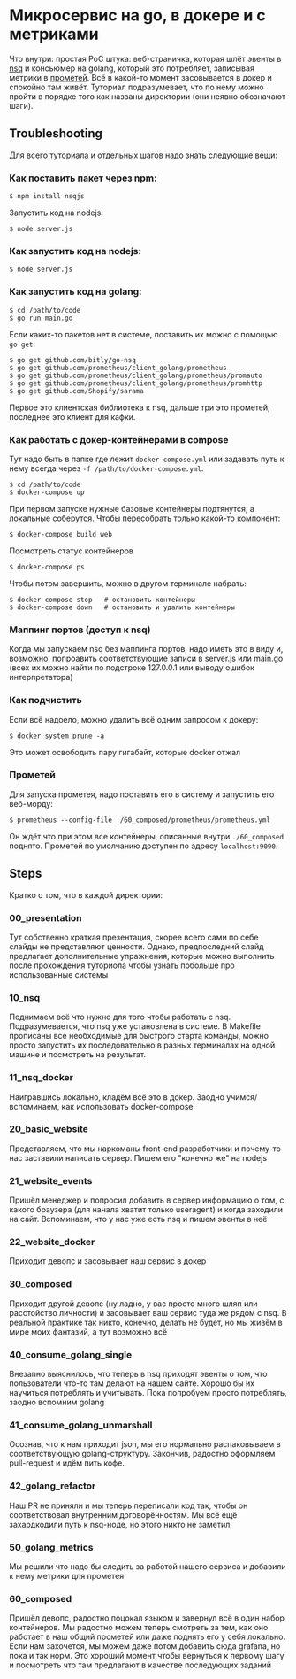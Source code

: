 # Микросервис на go, в докере и с метриками
Что внутри: простая PoC штука: веб-страничка, которая шлёт эвенты в [nsq](http://nsq.io) и консьюмер на golang, который это потребляет, записывая метрики в [прометей](https://prometheus.io/). Всё в какой-то момент засовывается в докер и спокойно там живёт. Туториал подразумевает, что по нему можно пройти в порядке того как названы директории (они неявно обозначают шаги).

## Troubleshooting
Для всего туториала и отдельных шагов надо знать следующие вещи:

### Как поставить пакет через npm:

	$ npm install nsqjs

Запустить код на nodejs:

	$ node server.js

### Как запустить код на nodejs:

	$ node server.js

### Как запустить код на golang:

	$ cd /path/to/code
	$ go run main.go

Если каких-то пакетов нет в системе, поставить их можно с помощью `go get`:

	$ go get github.com/bitly/go-nsq
	$ go get github.com/prometheus/client_golang/prometheus
	$ go get github.com/prometheus/client_golang/prometheus/promauto
	$ go get github.com/prometheus/client_golang/prometheus/promhttp
	$ go get github.com/Shopify/sarama 

Первое это клиентская библиотека к nsq, дальше три это прометей, последнее это клиент для кафки.

### Как работать с докер-контейнерами в compose

Тут надо быть в папке где лежит `docker-compose.yml` или задавать путь к нему всегда через `-f /path/to/docker-compose.yml`.

	$ cd /path/to/code
	$ docker-compose up

При первом запуске нужные базовые контейнеры подтянутся, а локальные соберутся. Чтобы пересобрать только какой-то компонент:
		
	$ docker-compose build web

Посмотреть статус контейнеров
		
	$ docker-compose ps

Чтобы потом завершить, можно в другом терминале набрать:

	$ docker-compose stop	# остановить контейнеры
	$ docker-compose down	# остановить и удалить контейнеры

### Маппинг портов (доступ к nsq)

Когда мы запускаем nsq без маппинга портов, надо иметь это в виду и, возможно, попроавить соответствующие записи в server.js или main.go (всех их можно найти по подстроке 127.0.0.1 или выводу ошибок интерпретатора)

### Как подчистить

Если всё надоело, можно удалить всё одним запросом к докеру: 

	$ docker system prune -a

Это может освободить пару гигабайт, которые docker отжал

### Прометей

Для запуска прометея, надо поставить его в систему и запустить его веб-морду:

	$ prometheus --config-file ./60_composed/prometheus/prometheus.yml

Он ждёт что при этом все контейнеры, описанные внутри `./60_composed` поднято. Прометей по умолчанию доступен по адресу `localhost:9090`.

## Steps
Кратко о том, что в каждой директории:
### 00_presentation
Тут собственно краткая презентация, скорее всего сами по себе слайды не представляют ценности. Однако, предпоследний слайд предлагает дополнительные упражнения, которые можно выполнить после прохождения туториола чтобы узнать побольше про использованные системы
### 10_nsq
Поднимаем всё что нужно для того чтобы работать с nsq. Подразумевается, что nsq уже установлена в системе. В Makefile прописаны все необходимые для быстрого старта команды, можно просто запустить их последовательно в разных терминалах на одной машине и посмотреть на результат.
### 11_nsq_docker
Наигравшись локально, кладём всё это в докер. Заодно учимся/вспоминаем, как использовать docker-compose
### 20_basic_website
Представляем, что мы ~~наркоманы~~ front-end разработчики и почему-то нас заставили написать сервер. Пишем его "конечно же" на nodejs
### 21_website_events
Пришёл менеджер и попросил добавить в сервер информацию о том, с какого браузера (для начала хватит только useragent) и когда заходили на сайт. Вспоминаем, что у нас уже есть nsq и пишем эвенты в неё
### 22_website_docker
Приходит девопс и засовывает наш сервис в докер
### 30_composed
Приходит другой девопс (ну ладно, у вас просто много шляп или расстойство личности) и засовывает ваш сервис туда же рядом с nsq. В реальной практике так никто, конечно, делать не будет, но мы живём в мире моих фантазий, а тут возможно всё
### 40_consume_golang_single
Внезапно выяснилось, что теперь в nsq приходят эвенты о том, что пользователи что-то там делают на нашем сайте. Хорошо бы их научиться потреблять и учитывать. Пока попробуем просто потреблять, заодно вспомним golang
### 41_consume_golang_unmarshall
Осознав, что к нам приходит json, мы его нормально распаковываем в соответствующую golang-структуру. Закончив, радостно оформляем pull-request и идём пить кофе.
### 42_golang_refactor
Наш PR не приняли и мы теперь переписали код так, чтобы он соответствовал внутренним договорённостям. Мы всё ещё захардкодили путь к nsq-ноде, но этого никто не заметил.
### 50_golang_metrics
Мы решили что надо бы следить за работой нашего сервиса и добавили к нему метрики для прометея
### 60_composed
Пришёл девопс, радостно поцокал языком и завернул всё в один набор контейнеров. Мы радостно можем теперь смотреть за тем, как оно работает в наш общий прометей или даже поднять его у себя локально. Если нам захочется, мы можем даже потом добавить сюда grafana, но пока и так норм. Это хороший момент чтобы вернуться к первому шагу и посмотреть что там предлагают в качестве последующих заданий